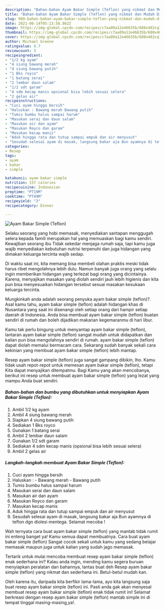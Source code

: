 ```yaml
---
description: "Bahan-bahan Ayam Bakar Simple (Teflon) yang nikmat dan Mudah Dibuat"
title: "Bahan-bahan Ayam Bakar Simple (Teflon) yang nikmat dan Mudah Dibuat"
slug: 989-bahan-bahan-ayam-bakar-simple-teflon-yang-nikmat-dan-mudah-dibuat
date: 2021-06-14T05:13:58.862Z
image: https://img-global.cpcdn.com/recipes/c7aa09a12e46635b/680x482cq70/ayam-bakar-simple-teflon-foto-resep-utama.jpg
thumbnail: https://img-global.cpcdn.com/recipes/c7aa09a12e46635b/680x482cq70/ayam-bakar-simple-teflon-foto-resep-utama.jpg
cover: https://img-global.cpcdn.com/recipes/c7aa09a12e46635b/680x482cq70/ayam-bakar-simple-teflon-foto-resep-utama.jpg
author: Michael Greene
ratingvalue: 4.7
reviewcount: 3
recipeingredient:
- "1/2 kg ayam"
- "4 siung bawang merah"
- "4 siung bawang putih"
- "1 Bks royco"
- "1 batang serai"
- "2 lembar daun salam"
- "1/2 sdt garam"
- "4 sdm kecap manis opsional bisa lebih sesuai selera"
- "2 gelas air"
recipeinstructions:
- "Cuci ayam hingga bersih"
- "Haluskan : Bawang merah Bawang putih"
- "Tumis bumbu halus sampai harum"
- "Masukan serai dan daun salam"
- "Masukan air dan ayam"
- "Masukan Royco dan garam"
- "Masukan kecap manis"
- "Aduk hingga rata dan tutup sampai empuk dan air menyusut"
- "Sesudah selesai ayam di masak, langsung bakar aja Bun ayamnya di teflon dgn diolesi mentega. Selamat mecoba !"
categories:
- Resep
tags:
- ayam
- bakar
- simple

katakunci: ayam bakar simple 
nutrition: 157 calories
recipecuisine: Indonesian
preptime: "PT19M"
cooktime: "PT49M"
recipeyield: "3"
recipecategory: Dinner

---
```



![Ayam Bakar Simple (Teflon)](https://img-global.cpcdn.com/recipes/c7aa09a12e46635b/680x482cq70/ayam-bakar-simple-teflon-foto-resep-utama.jpg)

Selaku seorang yang hobi memasak, menyediakan santapan menggugah selera kepada famili merupakan hal yang memuaskan bagi kamu sendiri. Kewajiban seorang ibu Tidak sekedar menjaga rumah saja, tapi kamu juga wajib menyediakan kebutuhan nutrisi terpenuhi dan juga hidangan yang dimakan keluarga tercinta wajib sedap.

Di waktu  saat ini, kita memang bisa membeli olahan praktis meski tidak harus ribet mengolahnya lebih dulu. Namun banyak juga orang yang selalu ingin memberikan hidangan yang terlezat bagi orang yang dicintainya. Karena, menyajikan masakan yang diolah sendiri jauh lebih higienis dan kita pun bisa menyesuaikan hidangan tersebut sesuai masakan kesukaan keluarga tercinta. 



Mungkinkah anda adalah seorang penyuka ayam bakar simple (teflon)?. Asal kamu tahu, ayam bakar simple (teflon) adalah hidangan khas di Nusantara yang saat ini disenangi oleh setiap orang dari hampir setiap daerah di Indonesia. Anda bisa membuat ayam bakar simple (teflon) buatan sendiri di rumah dan boleh dijadikan makanan kegemaranmu di hari libur.

Kamu tak perlu bingung untuk menyantap ayam bakar simple (teflon), lantaran ayam bakar simple (teflon) sangat mudah untuk didapatkan dan kalian pun bisa mengolahnya sendiri di rumah. ayam bakar simple (teflon) dapat diolah memalui bermacam cara. Sekarang sudah banyak sekali cara kekinian yang membuat ayam bakar simple (teflon) lebih mantap.

Resep ayam bakar simple (teflon) juga sangat gampang dibikin, lho. Kamu tidak usah repot-repot untuk memesan ayam bakar simple (teflon), tetapi Kita dapat menyajikan ditempatmu. Bagi Kamu yang akan mencobanya, berikut ini resep untuk membuat ayam bakar simple (teflon) yang lezat yang mampu Anda buat sendiri.

<!--inarticleads1-->

##### Bahan-bahan dan bumbu yang dibutuhkan untuk menyiapkan Ayam Bakar Simple (Teflon):

1. Ambil 1/2 kg ayam
1. Ambil 4 siung bawang merah
1. Siapkan 4 siung bawang putih
1. Sediakan 1 Bks royco
1. Gunakan 1 batang serai
1. Ambil 2 lembar daun salam
1. Gunakan 1/2 sdt garam
1. Sediakan 4 sdm kecap manis (opsional bisa lebih sesuai selera)
1. Ambil 2 gelas air




<!--inarticleads2-->

##### Langkah-langkah membuat Ayam Bakar Simple (Teflon):

1. Cuci ayam hingga bersih
1. Haluskan : - Bawang merah - Bawang putih
1. Tumis bumbu halus sampai harum
1. Masukan serai dan daun salam
1. Masukan air dan ayam
1. Masukan Royco dan garam
1. Masukan kecap manis
1. Aduk hingga rata dan tutup sampai empuk dan air menyusut
1. Sesudah selesai ayam di masak, langsung bakar aja Bun ayamnya di teflon dgn diolesi mentega. Selamat mecoba !




Wah ternyata cara buat ayam bakar simple (teflon) yang mantab tidak rumit ini enteng banget ya! Kamu semua dapat membuatnya. Cara buat ayam bakar simple (teflon) Sangat cocok sekali untuk kamu yang sedang belajar memasak maupun juga untuk kalian yang sudah jago memasak.

Tertarik untuk mulai mencoba membuat resep ayam bakar simple (teflon) enak sederhana ini? Kalau anda ingin, mending kamu segera buruan menyiapkan peralatan dan bahannya, lantas buat deh Resep ayam bakar simple (teflon) yang nikmat dan sederhana ini. Betul-betul mudah kan. 

Oleh karena itu, daripada kita berfikir lama-lama, ayo kita langsung saja buat resep ayam bakar simple (teflon) ini. Pasti anda gak akan menyesal membuat resep ayam bakar simple (teflon) enak tidak rumit ini! Selamat berkreasi dengan resep ayam bakar simple (teflon) mantab simple ini di tempat tinggal masing-masing,ya!.

